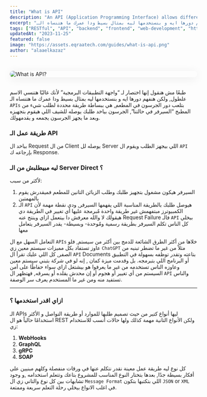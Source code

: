 ```yaml
---
title: "What is API"
description: "An API (Application Programming Interface) allows different software systems to communicate with each other. It defines rules and endpoints for sending requests and receiving responses—powering everything from web apps to mobile services."
excerpt: "طبعًا مش هنقول إنها اختصار لـ واجهة التطبيقات البرمجية لأنك غالبًا هتنسي الاسم علطول, ولكن هنفهم دورها ايه و بنستخدمها ليه بمثال بسيط ودا عمرك ما هتنساه الـ APIs بتلعب دور الجرسون في المطعم"
tags: ["RESTful", "API", "backend", "frontend", "web-development", "http"]
updatedAt: "2023-11-25"
featured: false
image: "https://assets.eqraatech.com/guides/what-is-api.png"
author: "alaaelkazaz"
---
```


<img src="https://assets.eqraatech.com/guides/what-is-api.png" alt="What is API?" ondragstart="return false;" oncontextmenu="return false;" style="display: block; margin: 2rem auto; border-radius: 1rem; box-shadow: 0 4px 24px 0 rgba(0,0,0,0.08);" />

طبعًا مش هنقول إنها اختصار لـ “واجهة التطبيقات البرمجية” لأنك غالبًا هتنسي الاسم علطول, ولكن هنفهم دورها ايه و بنستخدمها ليه بمثال بسيط ودا عمرك ما هتنساه الـ `APIs` بتلعب دور الجرسون في المطعم, هي ببساطة طريقة محددة لطلب شيء من المطبخ “السيرفر في حالتنا”, الجرسون بياخد طلبك يوصله للشيف اللي هيقوم بتجهيزه وبعد ما يجهز الجرسون يجمعه و يقدمهولك. 

### طريقة عمل الـ API

بياخد ال Request من ال Client يوصله لل Server اللي بيجهز الطلب ويقوم ال `API` بإرجاعه ك Response. 

### ليه مبيطلبش من الـ Server Direct ؟

لأكثر من سبب:

1. السيرفر هيكون مشغول بتجهيز طلبك وطلب الزبائن التانين للمطعم فميقدرش يقوم بالمهمتين
2. الـ `API` هيوصل طلبك بالطريقة المناسبة اللي يفهمها السيرفر, ودي نقطة مهمة لأن الكمبيوترز مبتفهمش غير طريقة واحدة مٌبرمجة عليها أي تغيير في الطريقة دي هيقولك لا والله معرفش دا بيتعمل ازاي وينتج عنه Request Failure فالـ `API` بيخلي كل الناس تكلم السيرفر بطريقة رسمية ومٌوحدة- وبسيطة- يقدر السيرفر يتعامل معها

التعامل السهل مع ال `APIs` خلاها من أكثر الطرق الشائعة للدمج بين أكثر من سيستم, فلو عاوز تستفاد بكل مميزات سيستم معين زي `ChatGPT` مثلاً من غير ما تضطر تبنيه من الصفر, كل اللي عليك تقرأ ال `API` Documents بتاعته وتقدر توظفه بسهولة في التطبيق أو البرنامج اللي بتبرمجه. بل وقدمت ميزة كمان , إنه لو في شركة بتبني سيستم معين وعاوزه الناس تستخدمه من غير ما يعرفوا هو بيشتغل ازاي سواء حفاظًا على أمن السيستم من أي تغيير أو هجوم أو إن محدش يقلده أو يسرقه, فهتظهر ال `API` والناس تستفيد منه ومن غير ما المستخدم يعرف سر الوصفة.

---

### ازاي اقدر استخدمها ؟

الـ APIs ليها أنواع كتير من حيث تصميم طلبها للموارد أو طريقة التواصل و الأكثر استخدامًا حالياً هو ال REST ولكن الأنواع التانية مهمة كذلك ولها حالات أنسب للاستخدام زي:

1. **WebHooks**
2. **GraphQL**
3. **gRPC**
4. **SOAP**

كل نوع ليه طريقة عمل معينة نقدر نتكلم عنها في ورقات منفصلة وكلهم مبنيين على أفكار بسيطة جدًا, بعدها بتختار النوع المناسب للمشروع بتاعك وتتعلم استخدامه ,و وجود تشابهات بين كل نوع والتاني زي ال `Message Format` اللي بتكتبها بتكون `JSON` or `XML` في اغلب الانواع بيخلي رحلة التعلم سريعة وممتعة.